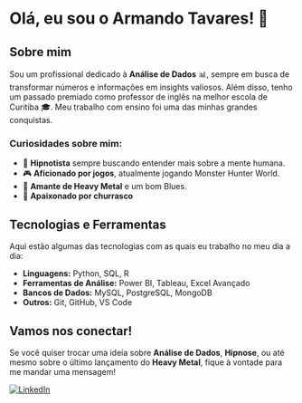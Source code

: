 # Olá, eu sou o Armando Tavares! 👋

## Sobre mim
Sou um profissional dedicado à **Análise de Dados** 📊, sempre em busca de transformar números e informações em insights valiosos. Além disso, tenho um passado premiado como professor de inglês na melhor escola de Curitiba 🎓. Meu trabalho com ensino foi uma das minhas grandes conquistas.

### Curiosidades sobre mim:
- 🧠 **Hipnotista** sempre buscando entender mais sobre a mente humana.
- 🎮 **Aficionado por jogos**, atualmente jogando Monster Hunter World.
- 🤘 **Amante de Heavy Metal** e um bom Blues.
- 🥩 **Apaixonado por churrasco**

## Tecnologias e Ferramentas
Aqui estão algumas das tecnologias com as quais eu trabalho no meu dia a dia:

- **Linguagens:** Python, SQL, R
- **Ferramentas de Análise:** Power BI, Tableau, Excel Avançado
- **Bancos de Dados:** MySQL, PostgreSQL, MongoDB
- **Outros:** Git, GitHub, VS Code

## Vamos nos conectar!
Se você quiser trocar uma ideia sobre **Análise de Dados**, **Hipnose**, ou até mesmo sobre o último lançamento do **Heavy Metal**, fique à vontade para me mandar uma mensagem!

[![LinkedIn](https://img.shields.io/badge/LinkedIn-Armando%20Tavares-blue?style=for-the-badge&logo=linkedin)]([https://www.linkedin.com/in/armandotavares](https://www.linkedin.com/in/armando-tavares-neto))
